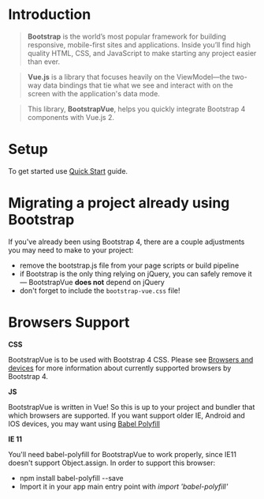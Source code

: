 # Introduction

> **Bootstrap** is the world’s most popular framework for building responsive, mobile-first sites and applications. Inside you’ll find high quality HTML, CSS, and JavaScript to make starting any project easier than ever. 

>**Vue.js** is a library that focuses heavily on the ViewModel—the two-way data bindings that tie what we see and interact with on the screen with the application's data mode. 

>This library, **BootstrapVue**, helps you quickly integrate Bootstrap 4 components with Vue.js 2.

# Setup
To get started use [Quick Start](/docs/setup) guide.
 

# Migrating a project already using Bootstrap
If you've already been using Bootstrap 4, there are a couple adjustments you may need to make to your project:
 
- remove the bootstrap.js file from your page scripts or build pipeline
- if Bootstrap is the only thing relying on jQuery, you can safely remove it — BootstrapVue **does not** depend on jQuery
- don't forget to include the `bootstrap-vue.css` file!

# Browsers Support

**CSS**

BootstrapVue is to be used with Bootstrap 4 CSS.
Please see [Browsers and devices](https://v4-alpha.getbootstrap.com/getting-started/browsers-devices)
for more information about currently supported browsers by Bootstrap 4. 

**JS**

BootstrapVue is written in Vue! So this is up to your project and bundler that which browsers are supported.
If you want support older IE, Android and IOS devices, you may want using [Babel Polyfill](https://babeljs.io/docs/usage/polyfill)

**IE 11**

You'll need babel-polyfill for BootstrapVue to work properly, since IE11 doesn't support Object.assign. 
In order to support this browser: 
- npm install babel-polyfill --save
- Import it in your app main entry point with _import 'babel-polyfill'_

